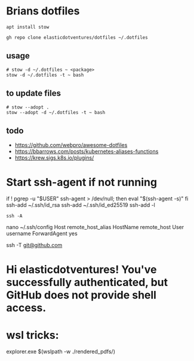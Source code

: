 
# Brians dotfiles

```
apt install stow

gh repo clone elasticdotventures/dotfiles ~/.dotfiles

```

## usage

```
# stow -d ~/.dotfiles ~ <package>
stow -d ~/.dotfiles -t ~ bash
```

## to update files
```
# stow --adopt .
stow --adopt -d ~/.dotfiles -t ~ bash
```

## todo
* https://github.com/webpro/awesome-dotfiles
* https://bbarrows.com/posts/kubernetes-aliases-functions
* https://krew.sigs.k8s.io/plugins/

# Start ssh-agent if not running
if ! pgrep -u "$USER" ssh-agent > /dev/null; then
    eval "$(ssh-agent -s)"
fi
ssh-add ~/.ssh/id_rsa
ssh-add ~/.ssh/id_ed25519
ssh-add -l

```
ssh -A
```

nano ~/.ssh/config
Host remote_host_alias
    HostName remote_host
    User username
    ForwardAgent yes

ssh -T git@github.com
# Hi elasticdotventures! You've successfully authenticated, but GitHub does not provide shell access.

# wsl tricks:

 explorer.exe $(wslpath -w ./rendered_pdfs/)

